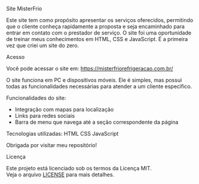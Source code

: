 Site MisterFrio

Este site tem como propósito apresentar os serviços oferecidos, permitindo que o cliente conheça rapidamente a proposta e seja encaminhado para entrar em contato com o prestador de serviço.
O site foi uma oportunidade de treinar meus conhecimentos em HTML, CSS e JavaScript. É a primeira vez que criei um site do zero.

Acesso

Você pode acessar o site em: https://misterfriorefrigeracao.com.br/

O site funciona em PC e dispositivos móveis. Ele é simples, mas possui todas as funcionalidades necessárias para atender a um cliente específico.

Funcionalidades do site:
- Integração com mapas para localização
- Links para redes sociais
- Barra de menu que navega até a seção correspondente da página

Tecnologias utilizadas:
HTML
CSS
JavaScript

Obrigada por visitar meu repositório!

Licença

Este projeto está licenciado sob os termos da Licença MIT.  
Veja o arquivo [LICENSE](./LICENSE) para mais detalhes.
